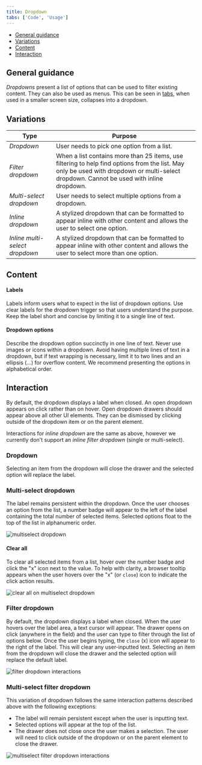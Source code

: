 ```yaml
---
title: Dropdown
tabs: ['Code', 'Usage']
---
```



<AnchorLinks>
<ul>
    <li><a data-scroll href="#general-guidance">General guidance</a></li>
    <li><a data-scroll href="#variations">Variations</a></li>
    <li><a data-scroll href="#content">Content</a></li>
    <li><a data-scroll href="#interaction">Interaction</a></li>
</ul>
</AnchorLinks>

## General guidance

_Dropdowns_ present a list of options that can be used to filter existing content. They can also be used as menus. This can be seen in [tabs](/components/tabs), when used in a smaller screen size, collapses into a dropdown.

## Variations

| Type                         | Purpose                                                                                                                                                                                  |
| ---------------------------- | ---------------------------------------------------------------------------------------------------------------------------------------------------------------------------------------- |
| _Dropdown_                     | User needs to pick one option from a list.                                                                                                                                               |
| _Filter dropdown_              | When a list contains more than 25 items, use filtering to help find options from the list. May only be used with dropdown or multi-select dropdown. Cannot be used with inline dropdown. |
| _Multi-select dropdown_        | User needs to select multiple options from a dropdown.                                                                                                                                   |
| _Inline dropdown_              | A stylized dropdown that can be formatted to appear inline with other content and allows the user to select one option.                                                                  |
| _Inline multi-select dropdown_ | A stylized dropdown that can be formatted to appear inline with other content and allows the user to select more than one option.                                                        |



## Content

#### Labels

Labels inform users what to expect in the list of dropdown options. Use clear labels for the dropdown trigger so that users understand the purpose. Keep the label short and concise by limiting it to a single line of text.

#### Dropdown options

Describe the dropdown option succinctly in one line of text. Never use images or icons within a dropdown. Avoid having multiple lines of text in a dropdown, but if text wrapping is necessary, limit it to two lines and an ellipsis (...) for overflow content. We recommend presenting the options in alphabetical order.

## Interaction

By default, the dropdown displays a label when closed. An open dropdown appears on click rather than on hover. Open dropdown drawers should appear above all other UI elements. They can be dismissed by clicking outside of the dropdown item or on the parent element.

Interactions for _inline dropdown_ are the same as above, however we currently don't support an _inline filter dropdown_ (single or multi-select).

### Dropdown

Selecting an item from the dropdown will close the drawer and the selected option will replace the label.

### Multi-select dropdown

The label remains persistent within the dropdown. Once the user chooses an option from the list, a number badge will appear to the left of the label containing the total number of selected items. Selected options float to the top of the list in alphanumeric order.

<ImageComponent cols="8">

![multiselect dropdown](images/dropdown-usage-1.png)

</ImageComponent>

#### Clear all

To clear all selected items from a list, hover over the number badge and click the "x" icon next to the value. To help with clarity, a browser tooltip appears when the user hovers over the "x" (or `close`) icon to indicate the click action results.

<ImageComponent cols="8">

![clear all on multiselect dropdown](images/dropdown-usage-2.png)

</ImageComponent>

### Filter dropdown

By default, the dropdown displays a label when closed. When the user hovers over the label area, a text cursor will appear. The drawer opens on click (anywhere in the field) and the user can type to filter through the list of options below. Once the user begins typing, the `close` (x) icon will appear to the right of the label. This will clear any user-inputted text. Selecting an item from the dropdown will close the drawer and the selected option will replace the default label.

<ImageComponent cols="8">

![filter dropdown interactions](images/dropdown-usage-3.png)

</ImageComponent>

### Multi-select filter dropdown

This variation of dropdown follows the same interaction patterns described above with the following exceptions:

- The label will remain persistent except when the user is inputting text.
- Selected options will appear at the top of the list.
- The drawer does not close once the user makes a selection. The user will need to click outside of the dropdown or on the parent element to close the drawer.

<ImageComponent cols="8">

![multiselect filter dropdown interactions](images/dropdown-usage-4.png)

</ImageComponent>
